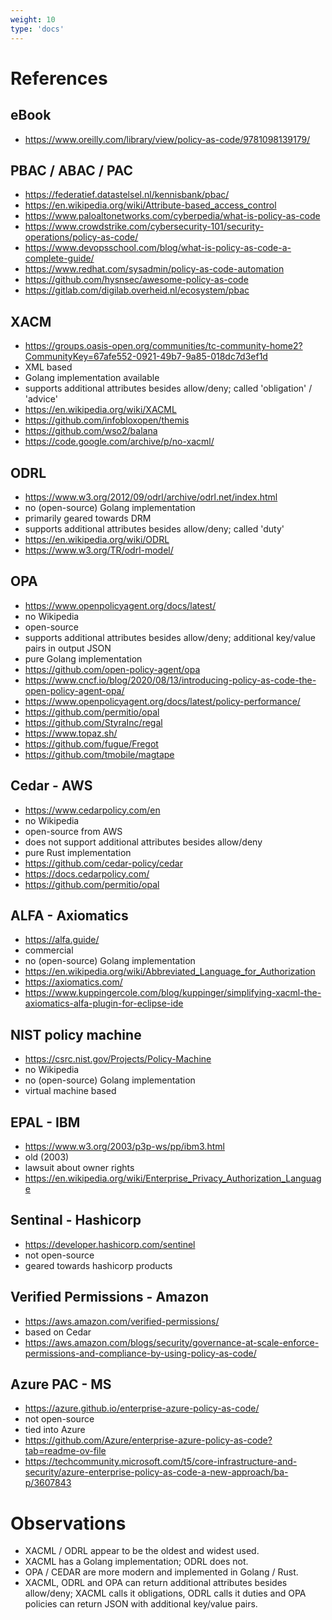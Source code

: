 ```yaml
---
weight: 10
type: 'docs'
---
```


# References

## eBook
- https://www.oreilly.com/library/view/policy-as-code/9781098139179/


## PBAC / ABAC / PAC
- https://federatief.datastelsel.nl/kennisbank/pbac/
- https://en.wikipedia.org/wiki/Attribute-based_access_control
- https://www.paloaltonetworks.com/cyberpedia/what-is-policy-as-code
- https://www.crowdstrike.com/cybersecurity-101/security-operations/policy-as-code/
- https://www.devopsschool.com/blog/what-is-policy-as-code-a-complete-guide/
- https://www.redhat.com/sysadmin/policy-as-code-automation
- https://github.com/hysnsec/awesome-policy-as-code
- https://gitlab.com/digilab.overheid.nl/ecosystem/pbac


## XACM
- https://groups.oasis-open.org/communities/tc-community-home2?CommunityKey=67afe552-0921-49b7-9a85-018dc7d3ef1d
- XML based
- Golang implementation available
- supports additional attributes besides allow/deny; called 'obligation' / 'advice'
- https://en.wikipedia.org/wiki/XACML
- https://github.com/infobloxopen/themis
- https://github.com/wso2/balana
- https://code.google.com/archive/p/no-xacml/


## ODRL
- https://www.w3.org/2012/09/odrl/archive/odrl.net/index.html
- no (open-source) Golang implementation
- primarily geared towards DRM
- supports additional attributes besides allow/deny; called 'duty'
- https://en.wikipedia.org/wiki/ODRL
- https://www.w3.org/TR/odrl-model/


## OPA
- https://www.openpolicyagent.org/docs/latest/
- no Wikipedia
- open-source
- supports additional attributes besides allow/deny; additional key/value pairs in output JSON
- pure Golang implementation
- https://github.com/open-policy-agent/opa
- https://www.cncf.io/blog/2020/08/13/introducing-policy-as-code-the-open-policy-agent-opa/
- https://www.openpolicyagent.org/docs/latest/policy-performance/
- https://github.com/permitio/opal
- https://github.com/StyraInc/regal
- https://www.topaz.sh/
- https://github.com/fugue/Fregot
- https://github.com/tmobile/magtape


## Cedar - AWS
- https://www.cedarpolicy.com/en
- no Wikipedia
- open-source from AWS
- does not support additional attributes besides allow/deny
- pure Rust implementation
- https://github.com/cedar-policy/cedar
- https://docs.cedarpolicy.com/
- https://github.com/permitio/opal


## ALFA - Axiomatics
- https://alfa.guide/
- commercial
- no (open-source) Golang implementation
- https://en.wikipedia.org/wiki/Abbreviated_Language_for_Authorization
- https://axiomatics.com/
- https://www.kuppingercole.com/blog/kuppinger/simplifying-xacml-the-axiomatics-alfa-plugin-for-eclipse-ide


## NIST policy machine
- https://csrc.nist.gov/Projects/Policy-Machine
- no Wikipedia
- no (open-source) Golang implementation
- virtual machine based


## EPAL - IBM
- https://www.w3.org/2003/p3p-ws/pp/ibm3.html
- old (2003)
- lawsuit about owner rights
- https://en.wikipedia.org/wiki/Enterprise_Privacy_Authorization_Language


## Sentinal - Hashicorp
- https://developer.hashicorp.com/sentinel
- not open-source
- geared towards hashicorp products


## Verified Permissions - Amazon
- https://aws.amazon.com/verified-permissions/
- based on Cedar 
- https://aws.amazon.com/blogs/security/governance-at-scale-enforce-permissions-and-compliance-by-using-policy-as-code/


## Azure PAC - MS
- https://azure.github.io/enterprise-azure-policy-as-code/
- not open-source
- tied into Azure
- https://github.com/Azure/enterprise-azure-policy-as-code?tab=readme-ov-file
- https://techcommunity.microsoft.com/t5/core-infrastructure-and-security/azure-enterprise-policy-as-code-a-new-approach/ba-p/3607843


# Observations
- XACML / ODRL appear to be the oldest and widest used.
- XACML has a Golang implementation; ODRL does not.
- OPA / CEDAR are more modern and implemented in Golang / Rust.
- XACML, ODRL and OPA can return additional attributes besides allow/deny; XACML calls it obligations, ODRL calls it duties and OPA policies can return JSON with additional key/value pairs.
